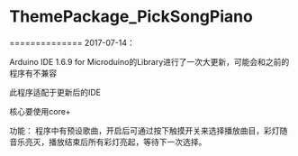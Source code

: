 ﻿# ThemePackage_PickSongPiano

==============
2017-07-14：

Arduino IDE 1.6.9 for Microduino的Library进行了一次大更新，可能会和之前的程序有不兼容

此程序适配于更新后的IDE

核心要使用core+


功能：
程序中有预设歌曲，开启后可通过按下触摸开关来选择播放曲目，彩灯随音乐亮灭，播放结束后所有彩灯亮起，等待下一次选择。
